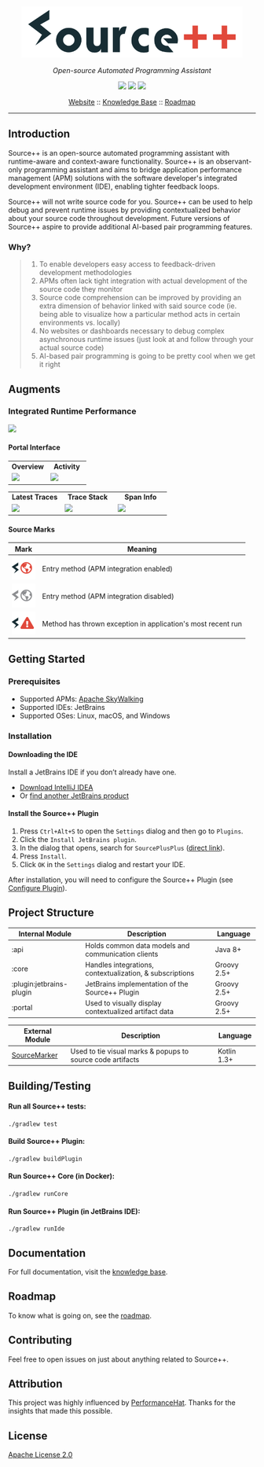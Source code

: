 <p align="center">
  <img src="docs/images/source_plus_plus_logo.png" width="450px" title="Source++">
</p>

*<p align="center">Open-source Automated Programming Assistant</p>*

<p align="center">
  <a href="https://travis-ci.com/sourceplusplus/Assistant"><img src="https://travis-ci.com/sourceplusplus/Assistant.svg?token=ss9XQPnrp2cb7kvLpwGX&branch=master"/></a>
  <a href="https://gitter.im/sourceplusplus"><img src="https://badges.gitter.im/Join Chat.svg"/></a>
  <a href="https://github.com/sourceplusplus/Assistant/blob/master/LICENSE"><img src="https://img.shields.io/badge/license-Apache 2-blue.svg?style=flat"/></a>
</p>

<p align="center">
  <a href="https://sourceplusplus.com">Website</a> ::
  <a href="docs/markdown">Knowledge Base</a> ::
  <a href="docs/markdown/02-general/02-roadmap.md">Roadmap</a>
</p>

---

## Introduction

Source++ is an open-source automated programming assistant with runtime-aware and context-aware functionality. Source++ is an observant-only programming assistant and aims to bridge application performance management (APM) solutions with the software developer's integrated development environment (IDE), enabling tighter feedback loops.

Source++ will not write source code for you. Source++ can be used to help debug and prevent runtime issues by providing contextualized behavior about your source code throughout development. Future versions of Source++ aspire to provide additional AI-based pair programming features.

### Why?

> 1. To enable developers easy access to feedback-driven development methodologies
> 2. APMs often lack tight integration with actual development of the source code they monitor
> 3. Source code comprehension can be improved by providing an extra dimension of behavior linked with said source code (ie. being able to visualize how a particular method acts in certain environments vs. locally)
> 4. No websites or dashboards necessary to debug complex asynchronous runtime issues (just look at and follow through your actual source code)
> 5. AI-based pair programming is going to be pretty cool when we get it right

## Augments

### Integrated Runtime Performance

![](https://raw.githubusercontent.com/sourceplusplus/Assistant/master/docs/images/augments/irp/Integrated-Runtime-Performance.jpg)

#### Portal Interface

<table>
  <tr>
      <td width="50%" align="center"><b>Overview</b></td>
      <td width="50%" align="center"><b>Activity</b></td>
  </tr>
  <tr>
     <td><img src="https://raw.githubusercontent.com/sourceplusplus/Assistant/master/docs/images/augments/irp/IRP-Overview.jpg"/></td>
     <td><img src="https://raw.githubusercontent.com/sourceplusplus/Assistant/master/docs/images/augments/irp/IRP-Activity.jpg"/></td>
  </tr>
</table>
<table>
  <tr>
      <td width="33%" align="center"><b>Latest Traces</b></td>
      <td width="33%" align="center"><b>Trace Stack</b></td>
      <td width="33%" align="center"><b>Span Info</b></td>
  </tr>
  <tr>
     <td><img src="https://raw.githubusercontent.com/sourceplusplus/Assistant/master/docs/images/augments/irp/IRP-Latest-Traces.jpg"/></td>
     <td><img src="https://raw.githubusercontent.com/sourceplusplus/Assistant/master/docs/images/augments/irp/IRP-Trace-Stack.jpg"/></td>
    <td><img src="https://raw.githubusercontent.com/sourceplusplus/Assistant/master/docs/images/augments/irp/IRP-Span-Info.jpg"/></td>
  </tr>
</table>

#### Source Marks

| Mark                          | Meaning                                                  |
| ----------------------------- | -------------------------------------------------------- |
| ![](docs/images/plugin/icons/entry_method/active_entry_method.svg) | Entry method (APM integration enabled) |
| ![](docs/images/plugin/icons/entry_method/inactive_entry_method.svg) | Entry method (APM integration disabled) |
| ![](docs/images/plugin/icons/failing_method/failing_method.svg) | Method has thrown exception in application's most recent run |

## Getting Started

### Prerequisites

- Supported APMs: [Apache SkyWalking](https://github.com/apache/skywalking)
- Supported IDEs: JetBrains
- Supported OSes: Linux, macOS, and Windows

### Installation

#### Downloading the IDE

Install a JetBrains IDE if you don’t already have one.

-  [Download IntelliJ IDEA](https://www.jetbrains.com/idea/download/)
- Or [find another JetBrains product](https://www.jetbrains.com/products.html)

#### Install the Source++ Plugin

1. Press `Ctrl+Alt+S` to open the `Settings` dialog and then go to `Plugins`.
2. Click the `Install JetBrains plugin`.
3. In the dialog that opens, search for `SourcePlusPlus` ([direct link](https://plugins.jetbrains.com/plugin/12033-source-)).
4. Press `Install`.
5. Click `OK` in the `Settings` dialog and restart your IDE.

After installation, you will need to configure the Source++ Plugin (see [Configure Plugin](docs/markdown/01-introduction/06-configure-source-plugin.md)).

## Project Structure

| Internal Module               | Description                                              | Language    |
| ----------------------------- | -------------------------------------------------------- | ----------- |
| :api                          | Holds common data models and communication clients       | Java 8+     |
| :core                         | Handles integrations, contextualization, & subscriptions | Groovy 2.5+ |
| :plugin:jetbrains-plugin      | JetBrains implementation of the Source++ Plugin          | Groovy 2.5+ |
| :portal                       | Used to visually display contextualized artifact data    | Groovy 2.5+ |

| External Module               | Description                                              | Language    |
| ----------------------------- | -------------------------------------------------------- | ----------- |
| [SourceMarker](https://github.com/sourceplusplus/SourceMarker) | Used to tie visual marks & popups to source code artifacts | Kotlin 1.3+ |

## Building/Testing

#### Run all Source++ tests:
```
./gradlew test
```

#### Build Source++ Plugin:
```
./gradlew buildPlugin
```

#### Run Source++ Core (in Docker):
```
./gradlew runCore
```

#### Run Source++ Plugin (in JetBrains IDE):
```
./gradlew runIde
```

## Documentation

For full documentation, visit the [knowledge base](docs/markdown).

## Roadmap

To know what is going on, see the [roadmap](docs/markdown/02-general/02-roadmap.md).

## Contributing

Feel free to open issues on just about anything related to Source++.

## Attribution

This project was highly influenced by [PerformanceHat](https://github.com/sealuzh/PerformanceHat). Thanks for the insights
that made this possible.

## License

[Apache License 2.0](https://github.com/sourceplusplus/Assistant/blob/master/LICENSE)

